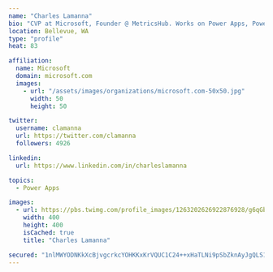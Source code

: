 ```yaml
---
name: "Charles Lamanna"
bio: "CVP at Microsoft, Founder @ MetricsHub. Works on Power Apps, Power Automate, Power Virtual Agent, Common Data Service and Dynamics 365."
location: Bellevue, WA
type: "profile"
heat: 83

affiliation:
  name: Microsoft
  domain: microsoft.com
  images:
    - url: "/assets/images/organizations/microsoft.com-50x50.jpg"
      width: 50
      height: 50

twitter:
  username: clamanna
  url: https://twitter.com/clamanna
  followers: 4926

linkedin:
  url: https://www.linkedin.com/in/charleslamanna

topics:
  - Power Apps

images:
  - url: https://pbs.twimg.com/profile_images/1263202626922876928/g6qGbHZ-_400x400.jpg
    width: 400
    height: 400
    isCached: true
    title: "Charles Lamanna"

secured: "1nlMWYODNKkXcBjvgcrkcYOHKKxKrVQUC1C24++xHaTLNi9pSbZknAyJgQLS1mqNhqrWtchmHGxGFRqA0eylR0HApGRmX9bK6fTCDqe41YsFr4ZE9lDjFqv0GlZQNN/o7IbAOAJtQeC+WGbhY5ESQYDnmb0jmlq/CPmaEN53a36j7Rkhyg+Zx6r2YW1ffrwKl5DJhY2fMJt0VHPI8efhZ0iCqMu1nH+8umtAcWjpKA0nUOTDtEE2NmxColIU3EUBD60bwU+tNKUYFTk36d0dnMJ1nQThH1dUesZgts/I/BfdtYgnCpfsN3gQ7M99dXc+pxrun0F5KUipkwU1roUKwvGx7/fdtxpQmQ3DHK3W1fl5IvQaT3xHHbI00fZcxMo3se9XujL54YUk7lSu5Cu6cAr1TXnJvYidiw9QZ/8AjDk=;N4sn+RQhcFVc/2ZLHHHvxw=="
---
```


